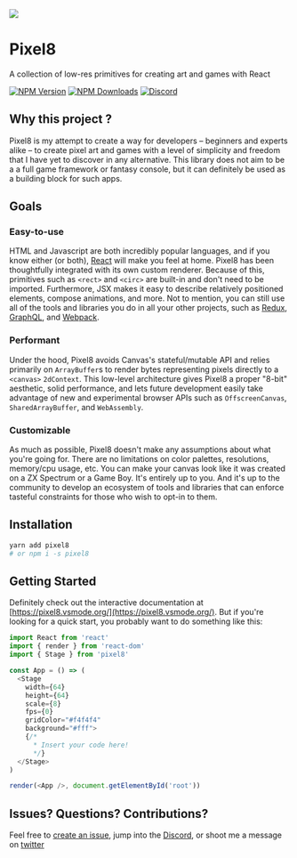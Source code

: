 
<div align="left">
  <img src="/assets/logo.png" />
  <h1>Pixel8</h1>  
</div>


A collection of low-res primitives for creating art and games with React

[![NPM Version](https://img.shields.io/npm/v/pixel8.svg?style=flat)](https://www.npmjs.org/package/pixel8)
[![NPM Downloads](https://img.shields.io/npm/dm/pixel8.svg?style=flat)](https://www.npmjs.org/package/pixel8)
[![Discord](https://img.shields.io/discord/443995389809393666.svg?style=flat)](https://discord.gg/VYeM6ZK)

## Why this project ?

Pixel8 is my attempt to create a way for developers – beginners and experts alike – to create pixel art and games with a level of simplicity and freedom that I have yet to discover in any alternative. This library does not aim to be a a full game framework or fantasy console, but it can definitely be used as a building block for such apps.

## Goals

### Easy-to-use

HTML and Javascript are both incredibly popular languages, and if you know either (or both), [React](https://reactjs.org/) will make you feel at home. Pixel8 has been thoughtfully integrated with its own custom renderer. Because of this, primitives such as `<rect>` and `<circ>` are built-in and don't need to be imported. Furthermore, JSX makes it easy to describe relatively positioned elements, compose animations, and more. Not to mention, you can still use all of the tools and libraries you do in all your other projects, such as [Redux](https://redux.js.org), [GraphQL](http://graphql.org/), and [Webpack](https://webpack.js.org/).

### Performant

Under the hood, Pixel8 avoids Canvas's stateful/mutable API and relies primarily on `ArrayBuffer`s to render bytes representing pixels directly to a `<canvas>` `2dContext`. This low-level architecture gives Pixel8 a proper "8-bit" aesthetic, solid performance, and lets future development easily take advantage of new and experimental browser APIs such as `OffscreenCanvas`, `SharedArrayBuffer`, and `WebAssembly`.

### Customizable

As much as possible, Pixel8 doesn't make any assumptions about what you're going for. There are no limitations on color palettes, resolutions, memory/cpu usage, etc. You can make your canvas look like it was created on a ZX Spectrum or a Game Boy. It's entirely up to you. And it's up to the community to develop an ecosystem of tools and libraries that can enforce tasteful constraints for those who wish to opt-in to them.

## Installation

```bash
yarn add pixel8
# or npm i -s pixel8
```

## Getting Started

Definitely check out the interactive documentation at [https://pixel8.vsmode.org/](https://pixel8.vsmode.org/). But if you're looking for a quick start, you probably want to do something like this:

```js
import React from 'react'
import { render } from 'react-dom'
import { Stage } from 'pixel8'

const App = () => (
  <Stage
    width={64}
    height={64}
    scale={8}
    fps={0}
    gridColor="#f4f4f4"
    background="#fff">
    {/*
      * Insert your code here!
      */}
  </Stage>
)

render(<App />, document.getElementById('root'))

```

## Issues? Questions? Contributions?

Feel free to [create an issue](https://github.com/vsmode/pixel8/issues), jump into the [Discord](https://discord.gg/VYeM6ZK), or shoot me a message on [twitter](https://twitter.com/jozanza)
